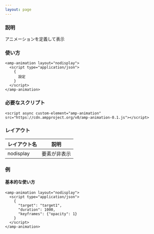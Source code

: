 ```yaml
---
layout: page
---
```


### 説明

アニメーションを定義して表示

### 使い方

    <amp-animation layout="nodisplay">
      <script type="application/json">
        {
          設定
        }
      </script>
    </amp-animation>

### 必要なスクリプト

    <script async custom-element="amp-animation" src="https://cdn.ampproject.org/v0/amp-animation-0.1.js"></script>

### レイアウト

| レイアウト名 | 説明         |
| ------------ | ------------ |
| nodisplay    | 要素が非表示 |

### 例

#### 基本的な使い方

    <amp-animation layout="nodisplay">
      <script type="application/json">
        {
          "target": "target1",
          "duration": 1000,
          "keyframes": {"opacity": 1}
        }
      </script>
    </amp-animation>
